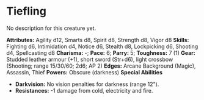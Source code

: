 # Tiefling

No description for this creature yet.

**Attributes:** Agility d12, Smarts d8, Spirit d8, Strength d8, Vigor
d8
**Skills:** Fighting d6, Intimidation d4, Notice d6, Stealth d8,
Lockpicking d6, Shooting d4, Spellcasting d8
**Charisma:** -; **Pace:** 6; **Parry:** 5; **Toughness:** 7 (1)
**Gear:** Studded leather armour (+1), short sword (Str+d6), light
crossbow (Shooting; range 15/30/60; 2d6; AP 2)
**Edges:** Arcane Background (Magic), Assassin, Thief
**Powers:** Obscure (darkness)
**Special Abilities**

- **Darkvision:** No vision penalties for darkness (range 12").
- **Resistances:** -1 damage from cold, electricity and fire.
